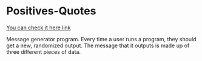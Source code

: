 ﻿# Positives-Quotes
[You can check it here link](https://nervous-bhabha-39e775.netlify.app/)

Message generator program. Every time a user runs a program, they should get a new, randomized output.
The message that it outputs is made up of three different pieces of data.

